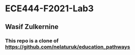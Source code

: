 # ECE444-F2021-Lab3
## Wasif Zulkernine
### This repo is a clone of https://github.com/nelaturuk/education_pathways 
